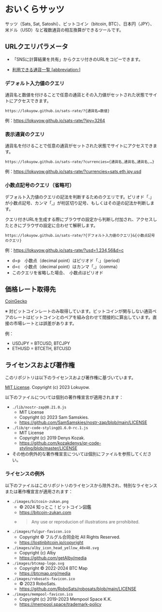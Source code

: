 # おいくらサッツ
サッツ（Sats, Sat, Satoshi）、ビットコイン（bitcoin, BTC）、日本円（JPY）、米ドル（USD）など複数通貨の相互換算ができるツールです。
## URLクエリパラメータ

- 「SNSに計算結果を共有」からクエリ付きのURLをコピーできます。

- [利用できる通貨一覧 [abbreviation:]](./lib/currencies.json)

### デフォルト入力値のクエリ
通貨名と数値を付けることで任意の通貨とその入力値がセットされた状態でサイトにアクセスできます。
```
https://lokuyow.github.io/sats-rate/?{通貨名=数値}
```
例：https://lokuyow.github.io/sats-rate/?jpy=3264

### 表示通貨のクエリ

通貨名を付けることで任意の通貨がセットされた状態でサイトにアクセスできます。

```
https://lokuyow.github.io/sats-rate/?currencies={通貨名,通貨名,通貨名,…}
```

例：https://lokuyow.github.io/sats-rate/?currencies=sats,eth,jpy,usd


### 小数点記号のクエリ（省略可）
デフォルト入力値のクエリの記法を判断するためのクエリです。ピリオド「.」が小数点記号、カンマ「,」が桁区切り記号、もしくはその逆の記法か判断します。

クエリ付きURLを生成する際にブラウザの設定から判断し付加され、アクセスしたときにブラウザの設定に合わせて解釈します。
```
https://lokuyow.github.io/sats-rate/?{デフォルト入力値のクエリ}&{小数点記号のクエリ}
```
例：https://lokuyow.github.io/sats-rate/?usd=1.234,56&d=c

- d=p　小数点（decimal point）はピリオド「.」（period）
- d=c　小数点（decimal point）はカンマ「,」（comma）
- このクエリを省略した場合、　小数点はピリオド

## 価格レート取得先
[CoinGecko](https://www.coingecko.com/ja)

※ 対ビットコインレートのみ取得しています。ビットコインが関与しない通貨ペアのレートはビットコインとのペアを組み合わせて間接的に算出しています。直接の市場レートとは誤差があります。

例：
- USDJPY = BTCUSD, BTCJPY
- ETHUSD = BTCETH, BTCUSD 

## ライセンスおよび著作権
このリポジトリは以下のライセンスおよび著作権に基づいています。

 [MIT License](./LICENSE). Copyright (c) 2023 Lokuyow.

以下のファイルについては個別の著作権宣言が適用されます：

- `./lib/nostr-zap@0.21.0.js`
  - MIT License
  - Copyright (c) 2023 Sam Samskies.
  - https://github.com/SamSamskies/nostr-zap/blob/main/LICENSE
- `./lib/qr-code-styling@1.6.0-rc.1.js`
  - MIT License
  - Copyright (c) 2019 Denys Kozak.
  - https://github.com/kozakdenys/qr-code-styling/blob/master/LICENSE 
- その他の例外的な著作権宣言については個別にファイルを参照してください。

### ライセンスの例外
以下のファイルはこのリポジトリのライセンスから除外され、特別なライセンスまたは著作権宣言が適用されます：

- `./images/bitcoin-zukan.png`
  - © 2024 知っとこ！ビットコイン図鑑
  - https://bitcoin-zukan.com
  - > Any use or reproducion of illustrations are prrohibited.
- `./images/fulgur-favicon.ico`
  - Copyright © フルグル合同会社 All Rights Reserved.
  - https://lostinbitcoin.jp/copyright
- `./images/alby_icon_head_yellow_48x48.svg`
  - Copyright (c) Alby
  - https://github.com/getAlby/media
- `./images/btcmap-logo.svg`
  - Copyright © 2022-2024 BTC Map
  - https://btcmap.org/media
- `./images/robosats-favicon.ico`
  - © 2023 RoboSats.
  - https://github.com/RoboSats/robosats/blob/main/LICENSE
- `./images/mempool-favicon.ico`
  - Copyright (c) 2019-2023 Mempool Space K.K.
  - https://mempool.space/trademark-policy